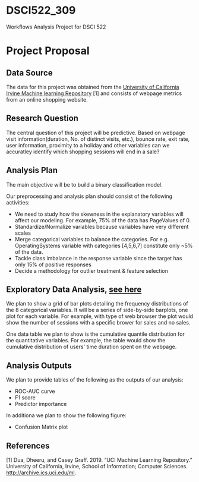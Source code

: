 # DSCI522_309
Workflows Analysis Project for DSCI 522

# Project Proposal

## Data Source
The data for this project was obtained from the [University of California Irvine Machine learning Repository](https://archive.ics.uci.edu/ml/datasets/Online+Shoppers+Purchasing+Intention+Dataset) \[1\] and consists of webpage metrics from an online shopping website. 

## Research Question 
The central question of this project will be predictive. Based on webpage visit information(duration, No. of distinct visits, etc.), bounce rate, exit rate, user information, proximity to a holiday and other variables can we accuratley identify which shopping sessions will end in a sale?

## Analysis Plan 
The main objective will be to build a binary classification model. 

Our preprocessing and analysis plan should consist of the following activities:

- We need to study how the skewness in the explanatory variables will affect our modeling. For example, 75% of the data has PageValues of 0.
- Standardize/Normalize variables because variables have very different scales
- Merge categorical variables to balance the categories. For e.g. OperatingSystems variable with categories [4,5,6,7] constitute only ~5% of the data.
- Tackle class imbalance in the response variable since the target has only 15% of positive responses
- Decide a methodology for outlier treatment & feature selection


## Exploratory Data Analysis, [see here](https://github.com/vermashivam679/DSCI522_309/blob/master/src/EDA.md)  
We plan to show a grid of bar plots detailing the frequency distributions of the 8 categorical variables. It will be a series of side-by-side barplots, one plot for each variable. For example, with type of web browser the plot would show the number of sessions with a specific brower for sales and no sales. 

One data table we plan to show is the cumulative quantile distribution for the quantitative variables. For example, the table would show the cumulative distribution of users' time duration spent on the webpage.

## Analysis Outputs 
We plan to provide tables of the following as the outputs of our analysis: 
- ROC-AUC curve  
- F1 score  
- Predictor importance  

In additiona we plan to show the following figure:
- Confusion Matrix plot

## References 
\[1\] Dua, Dheeru, and Casey Graff. 2019. “UCI Machine Learning Repository.” University of California, Irvine, School of Information; Computer Sciences. http://archive.ics.uci.edu/ml.
